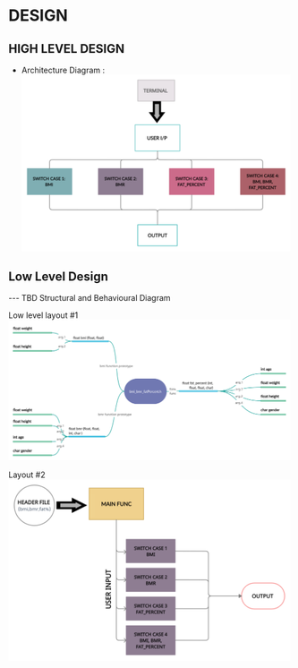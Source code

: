 # DESIGN

## HIGH LEVEL DESIGN 
* Architecture Diagram :
![Architecture](https://github.com/AdityaBakshi5/Mini_Project_LTTS/blob/main/2_Design/HLD_1.jpg)


## Low Level Design 

--- TBD Structural and Behavioural Diagram

Low level layout #1 
![FeaturesLevelStructuralDiagram](https://github.com/AdityaBakshi5/Mini_Project_LTTS/blob/main/2_Design/LLD_1.jpg)

Layout #2 
![FeaturesBehaviouralDiagram](https://github.com/AdityaBakshi5/Mini_Project_LTTS/blob/main/2_Design/LLD_2.jpg)
